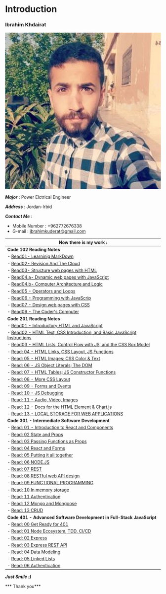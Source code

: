 # Introduction
### Ibrahim Khdairat 
![Image](images/ibrahim.jpg)

***Major*** : Power Elctrical Engineer

***Address*** : Jordan-Irbid

***Contact Me*** :

- Mobile Number : +962772676338
- G-mail : ibrahimkuderat@gmail.com

|  Now there is my work :|
|------------------------|
|  **Code 102 Reading Notes** |
| - [Read01- Learninig MarkDown](read102/Read01LearningMarkdown.md)|
|-  [Read02- Revision And The Cloud](read102/Read02RevisinAandTheCloud.md)|
| - [Read03- Structure web pages with HTML](read102/read03.md)|
| - [Read04.a- Dynamic web pages with JavaScript](read102/read04a.md)|
| - [Read04.b-  Computer Architecture and Logic](read102/read04b.md)|
| - [Read05 - Operators and Loops](read102/read05.md)|
| - [Read06 - Programming with JavaScrip](read102/read06.md)|
| - [Read07 - Design web pages with CSS](read102/read07.md)|
| - [ Read09 - The Coder's Computer](read102/read09.md)|
|  **Code 201 Reading Notes** |
| - [Read01 - Introductory HTML and JavaScript](read201/class-01.md)|
| - [Read02 - HTML Text, CSS Introduction, and Basic JavaScript Instructions](read201/class-02.md)|
| - [Read03 - HTML Lists, Control Flow with JS, and the CSS Box Model](read201/class-03.md)|
| - [Read: 04 - HTML Links, CSS Layout, JS Functions](read201/class-04.md)|
| - [Read: 05 - HTML Images; CSS Color & Text](read201/class-05.md)|
| - [Read: 06 - JS Object Literals; The DOM](read201/class-06.md)|
| - [Read: 07 -  HTML Tables; JS Constructor Functions](read201/class-07.md)|
| - [Read: 08 -  More CSS Layout](read201/class-08.md)|
| - [Read: 09 -  Forms and Events](read201/class-09.md)|
| - [Read: 10 -  JS Debugging](read201/class-10.md)|
| - [Read: 11 -  Audio, Video, Images](read201/class-11.md)|
| - [Read: 12 -  Docs for the HTML Element & Chart.js](read201/class-12.md)|
| - [Read: 13 -  LOCAL STORAGE FOR WEB APPLICATIONS](read201/class-13.md)|
|  **Code 301 - Intermediate Software Development** |
| - [Read: 01 -  Introduction to React and Components](read301/class01.md)|
| - [Read: 02 State and Props](read301/class02.md)|
| - [Read: 03 Passing Functions as Props](read301/class03.md)|
| - [Read: 04 React and Forms](read301/class04.md)|
| - [Read: 05 Putting it all together](read301/class05.md)|
| - [Read: 06 NODE.JS](read301/class06.md)|
| - [Read: 07 REST](read301/class07.md)|
| - [Read: 08 RESTful web API design](read301/class08.md)|
| - [Read: 09 FUNCTIONAL PROGRAMMING](read301/class09.md)|
| - [Read: 10 In memory storage](read301/class10.md)|
| - [Read: 11 Authentication](read301/class11.md)|
| - [Read: 12 Mongo and Mongoose](read301/class12.md)|
| - [Read: 13 CRUD](read301/class13.md)|
|  **Code 401 - Advanced Software Development in Full-Stack JavaScript** |
| - [Read: 00 Get Ready for 401](read401/class00.md)|
| - [Read: 01 Node Ecosystem, TDD, CI/CD](read401/class01.md)|
| - [Read: 02 Express](read401/class02.md)|
| - [Read: 03 Express REST API](read401/class03.md)|
| - [Read: 04 Data Modeling](read401/class04.md)|
| - [Read: 05 Linked Lists](read401/class05.md)|
| - [Read: 06 Authentication](read401/class06.md)|













***Just Smile :)***

*** Thank you***



